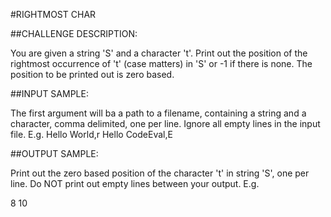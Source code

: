 #RIGHTMOST CHAR

##CHALLENGE DESCRIPTION:

You are given a string 'S' and a character 't'. Print out the position of the rightmost occurrence of 't' (case matters) in 'S' or -1 if there is none. The position to be printed out is zero based.

##INPUT SAMPLE:

The first argument will ba a path to a filename, containing a string and a character, comma delimited, one per line. Ignore all empty lines in the input file. E.g.
Hello World,r
Hello CodeEval,E

##OUTPUT SAMPLE:

Print out the zero based position of the character 't' in string 'S', one per line. Do NOT print out empty lines between your output.
E.g.

8
10